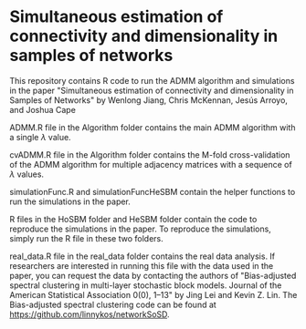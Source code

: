 # Simultaneous estimation of connectivity and dimensionality in samples of networks
This repository contains R code to run the ADMM algorithm and simulations in the paper "Simultaneous estimation of connectivity and dimensionality in Samples of Networks" by Wenlong Jiang, Chris McKennan, Jesús Arroyo, and Joshua Cape

ADMM.R file in the Algorithm folder contains the main ADMM algorithm with a single $\lambda$ value.

cvADMM.R file in the Algorithm folder contains the M-fold cross-validation of the ADMM algorithm for multiple adjacency matrices with a sequence of $\lambda$ values. 

simulationFunc.R and simulationFuncHeSBM contain the helper functions to run the simulations in the paper. 

R files in the HoSBM folder and HeSBM folder contain the code to reproduce the simulations in the paper. To reproduce the simulations, simply run the R file in these two folders. 

real_data.R file in the real_data folder contains the real data analysis. If researchers are interested in running this file with the data used in the paper, you can request the data by contacting the authors of "Bias-adjusted spectral clustering in multi-layer stochastic block models. Journal of the American Statistical Association 0(0), 1–13" by Jing Lei and Kevin Z. Lin. The Bias-adjusted spectral clustering code can be found at https://github.com/linnykos/networkSoSD. 
